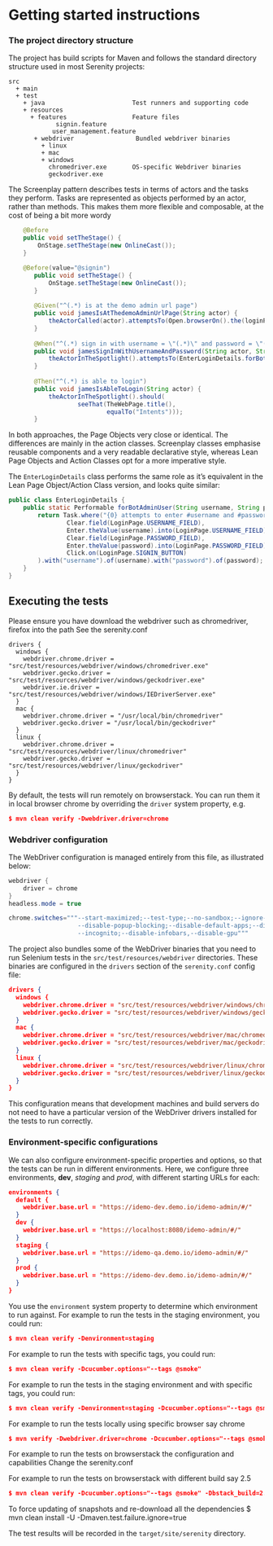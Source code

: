 # Getting started instructions
### The project directory structure
The project has build scripts for Maven and follows the standard directory structure used in most Serenity projects:
```Gherkin
src
  + main
  + test
    + java                        Test runners and supporting code
    + resources
      + features                  Feature files
             signin.feature 
            user_management.feature
       + webdriver                 Bundled webdriver binaries
         + linux
         + mac
         + windows 
           chromedriver.exe       OS-specific Webdriver binaries 
           geckodriver.exe
```
The Screenplay pattern describes tests in terms of actors and the tasks they perform. Tasks are represented as objects performed by an actor, rather than methods. This makes them more flexible and composable, at the cost of being a bit more wordy
```java
    @Before
    public void setTheStage() {
        OnStage.setTheStage(new OnlineCast());
    }

    @Before(value="@signin")
       public void setTheStage() {
           OnStage.setTheStage(new OnlineCast());
       }
   
       @Given("^(.*) is at the demo admin url page")
       public void jamesIsAtThedemoAdminUrlPage(String actor) {
           theActorCalled(actor).attemptsTo(Open.browserOn().the(loginPage));
       }
   
       @When("^(.*) sign in with username = \"(.*)\" and password = \"(.*)\"")
       public void jamesSignInWithUsernameAndPassword(String actor, String username, String password) {
           theActorInTheSpotlight().attemptsTo(EnterLoginDetails.forBotAdminUser(username, password));
       }
   
       @Then("^(.*) is able to login")
       public void jamesIsAbleToLogin(String actor) {
           theActorInTheSpotlight().should(
                   seeThat(TheWebPage.title(),
                           equalTo("Intents")));
       }
```

In both approaches, the Page Objects very close or identical. The differences are mainly in the action classes. Screenplay classes emphasise reusable components and a very readable declarative style, whereas Lean Page Objects and Action Classes opt for a more imperative style.

The `EnterLoginDetails` class performs the same role as it’s equivalent in the Lean Page Object/Action Class version, and looks quite similar:
```java
public class EnterLoginDetails {
    public static Performable forBotAdminUser(String username, String password) {
        return Task.where("{0} attempts to enter #username and #password",
                Clear.field(LoginPage.USERNAME_FIELD),
                Enter.theValue(username).into(LoginPage.USERNAME_FIELD),
                Clear.field(LoginPage.PASSWORD_FIELD),
                Enter.theValue(password).into(LoginPage.PASSWORD_FIELD),
                Click.on(LoginPage.SIGNIN_BUTTON)
        ).with("username").of(username).with("password").of(password);
    }
}
```

## Executing the tests
Please ensure you have download the webdriver such as chromedriver, firefox into the path
See the serenity.conf 
```
drivers {
  windows {
    webdriver.chrome.driver = "src/test/resources/webdriver/windows/chromedriver.exe"
    webdriver.gecko.driver = "src/test/resources/webdriver/windows/geckodriver.exe"
    webdriver.ie.driver = "src/test/resources/webdriver/windows/IEDriverServer.exe"
  }
  mac {
    webdriver.chrome.driver = "/usr/local/bin/chromedriver"
    webdriver.gecko.driver = "/usr/local/bin/geckodriver"
  }
  linux {
    webdriver.chrome.driver = "src/test/resources/webdriver/linux/chromedriver"
    webdriver.gecko.driver = "src/test/resources/webdriver/linux/geckodriver"
  }
}
```
By default, the tests will run remotely on browserstack. You can run them it in local browser chrome by overriding the `driver` system property, e.g.
```json
$ mvn clean verify -Dwebdriver.driver=chrome 
```

### Webdriver configuration
The WebDriver configuration is managed entirely from this file, as illustrated below:
```java
webdriver {
    driver = chrome
}
headless.mode = true

chrome.switches="""--start-maximized;--test-type;--no-sandbox;--ignore-certificate-errors;
                   --disable-popup-blocking;--disable-default-apps;--disable-extensions-file-access-check;
                   --incognito;--disable-infobars,--disable-gpu"""

```

The project also bundles some of the WebDriver binaries that you need to run Selenium tests in the `src/test/resources/webdriver` directories. These binaries are configured in the `drivers` section of the `serenity.conf` config file:
```json
drivers {
  windows {
    webdriver.chrome.driver = "src/test/resources/webdriver/windows/chromedriver.exe"
    webdriver.gecko.driver = "src/test/resources/webdriver/windows/geckodriver.exe"
  }
  mac {
    webdriver.chrome.driver = "src/test/resources/webdriver/mac/chromedriver"
    webdriver.gecko.driver = "src/test/resources/webdriver/mac/geckodriver"
  }
  linux {
    webdriver.chrome.driver = "src/test/resources/webdriver/linux/chromedriver"
    webdriver.gecko.driver = "src/test/resources/webdriver/linux/geckodriver"
  }
}
```
This configuration means that development machines and build servers do not need to have a particular version of the WebDriver drivers installed for the tests to run correctly.

### Environment-specific configurations
We can also configure environment-specific properties and options, so that the tests can be run in different environments. Here, we configure three environments, __dev__, _staging_ and _prod_, with different starting URLs for each:
```json
environments {
  default {
    webdriver.base.url = "https://idemo-dev.demo.io/idemo-admin/#/"
  }
  dev {
    webdriver.base.url = "https://localhost:8080/idemo-admin/#/"
  }
  staging {
    webdriver.base.url = "https://idemo-qa.demo.io/idemo-admin/#/"
  }
  prod {
    webdriver.base.url = "https://idemo-dev.demo.io/idemo-admin/#/"
  }
}

```
  
You use the `environment` system property to determine which environment to run against. 
For example to run the tests in the staging environment, you could run:
```json
$ mvn clean verify -Denvironment=staging
```

For example to run the tests with specific tags, you could run:
```json
$ mvn clean verify -Dcucumber.options="--tags @smoke"
```
For example to run the tests in the staging environment and with specific tags, you could run:
```json
$ mvn clean verify -Denvironment=staging -Dcucumber.options="--tags @smoke"
```

For example to run the tests locally using specific browser say chrome
```json
$ mvn verify -Dwebdriver.driver=chrome -Dcucumber.options="--tags @smoke"
```
For example to run the tests on browserstack the configuration and capabilities
Change the serenity.conf

For example to run the tests on browserstack with different build say 2.5
```json
$ mvn clean verify -Dcucumber.options="--tags @smoke" -Dbstack_build=2.5
```

To force updating of snapshots and re-download all the dependencies
$ mvn clean install -U -Dmaven.test.failure.ignore=true 

The test results will be recorded in the `target/site/serenity` directory.

